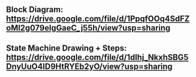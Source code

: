 ## Block Diagram: https://drive.google.com/file/d/1PpqfOOq4SdFZoMI2g079elgGaeC_j55h/view?usp=sharing
## State Machine Drawing + Steps: https://drive.google.com/file/d/1dIhj_NkxhSBG5DnyUuO4ID9HtRYEb2yO/view?usp=sharing
